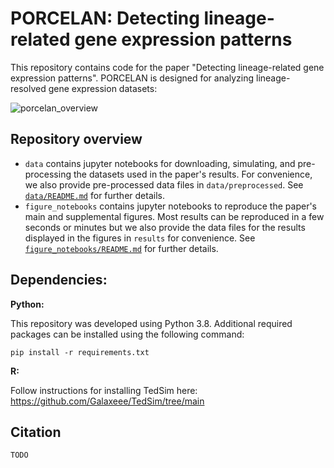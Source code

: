 # PORCELAN: Detecting lineage-related gene expression patterns
This repository contains code for the paper "Detecting lineage-related gene expression patterns". PORCELAN is designed for analyzing lineage-resolved gene expression datasets:

![porcelan_overview](https://github.com/hmsch/porcelan/assets/34376746/081d272f-f7e2-4963-9cf4-4eba570271fa)

## Repository overview

* `data` contains jupyter notebooks for downloading, simulating, and pre-processing the datasets used in the paper's results. For convenience, we also provide pre-processed data files in `data/preprocessed`. See [`data/README.md`](data/README.md) for further details.
* `figure_notebooks` contains jupyter notebooks to reproduce the paper's main and supplemental figures. Most results can be reproduced in a few seconds or minutes but we also provide the data files for the results displayed in the figures in `results` for convenience. See [`figure_notebooks/README.md`](figure_notebooks/README.md) for further details.

## Dependencies:
**Python:**

This repository was developed using Python 3.8. Additional required packages can be installed using the following command:
```
pip install -r requirements.txt
```
**R:**

Follow instructions for installing TedSim here: https://github.com/Galaxeee/TedSim/tree/main 

## Citation
```
TODO
```
